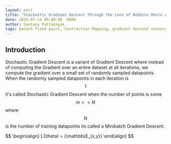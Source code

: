 ```yaml
---
layout: post
title: "Stochastic Gradient Descent Through the Lens of Robbins Monro Algorithm"
date: 2025-07-14 00:00:00 -0000
author: Santanu Pattanayak
tags: banach fixed point, Contraction Mapping, gradient descent convergence through Contraction Mapping. 
---
```


## Introduction

Stochastic Gradient Descent is a variant of Gradient Descent where instead of computing the Gradient over an entire dataset at all iterations, we compute the gradient over a small set of randomly sampled datapoints.
When the randomly sampled datapoints in each iteration is $$1$$ it's called Stochastic Gradient Descent when the number of points is some $$m << N$$ where $$N$$ is the number of training datapoints its called a Minibatch Gradient Descent.

$$
\begin{align}
L(\theta) = {\mathbb{E_{x,y}}
\end{align}
$$
